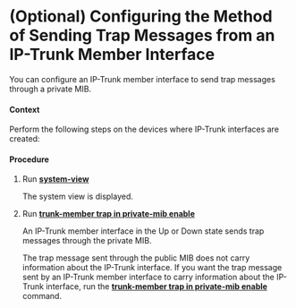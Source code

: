 (Optional) Configuring the Method of Sending Trap Messages from an IP-Trunk Member Interface
============================================================================================

You can configure an IP-Trunk member interface to send
trap messages through a private MIB.

#### Context

Perform the following steps on the devices where IP-Trunk
interfaces are created:


#### Procedure

1. Run [**system-view**](cmdqueryname=system-view)
   
   
   
   The system view is displayed.
2. Run [**trunk-member trap in private-mib enable**](cmdqueryname=trunk-member+trap+in+private-mib+enable)
   
   
   
   An IP-Trunk member interface in the Up or Down
   state sends trap messages through the private MIB.
   
   The trap message sent through the public MIB does not carry information
   about the IP-Trunk interface. If you want the trap message sent by
   an IP-Trunk member interface to carry information about the IP-Trunk
   interface, run the [**trunk-member trap in
   private-mib enable**](cmdqueryname=trunk-member+trap+in+private-mib+enable) command.
